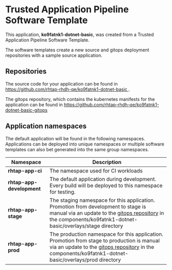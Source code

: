 # Trusted Application Pipeline Software Template

This application, **ko9fatnk1-dotnet-basic**, was created from a Trusted Application Pipeline Software Template.

The software templates create a new source and gitops deployment repositories with a sample source application. 

## Repositories

The source code for your application can be found in [https://github.com/rhtap-rhdh-qe/ko9fatnk1-dotnet-basic ](https://github.com/rhtap-rhdh-qe/ko9fatnk1-dotnet-basic ).
 
The gitops repository, which contains the kubernetes manifests for the application can be found in 
[https://github.com/rhtap-rhdh-qe/ko9fatnk1-dotnet-basic-gitops ](https://github.com/rhtap-rhdh-qe/ko9fatnk1-dotnet-basic-gitops ) 

## Application namespaces 

The default application will be found in the following namespaces. Applications can be deployed into unique namespaces or multiple software templates can also bet generated into the same group namespaces.  

|  Namespace   |  Description   |  
| -------- | -------- |
| **rhtap-app-ci** | The namespace used for CI workloads |
| **rhtap-app-development** | The default application during development. Every build will be deployed to this namespace for testing. |
| **rhtap-app-stage** | The staging namespace for this application. Promotion from development to stage is manual via an update to the [gitops repository](https://github.com/rhtap-rhdh-qe/ko9fatnk1-dotnet-basic-gitops ) in the components/ko9fatnk1-dotnet-basic/overlays/stage directory |
| **rhtap-app-prod** | The production namespace for this application. Promotion from stage to production is manual via an update to the [gitops repository](https://github.com/rhtap-rhdh-qe/ko9fatnk1-dotnet-basic-gitops ) in the components/ko9fatnk1-dotnet-basic/overlays/prod directory |